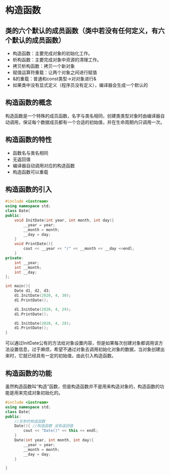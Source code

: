 # 构造函数
## 类的六个默认的成员函数（类中若没有任何定义，有六个默认的成员函数）
- 构造函数：主要完成对象的初始化工作。
- 析构函数：主要完成对象中资源的清理工作。
- 拷贝析构函数：拷贝一个新对象
- 赋值运算符重载：让两个对象之间进行赋值
- &的重载：普通和const类型->对对象进行&
- 如果类中没有显式定义（程序员没有定义），编译器会生成一个默认的
## 构造函数的概念
构造函数是一个特殊的成员函数，名字与类名相同，创建类类型对象时由编译器自动调用，保证每个数据成员都有一个合适的初始值，并在生命周期内只调用一次。
## 构造函数的特性
- 函数名与类名相同
- 无返回值
- 编译器自动调用对应的构造函数
- 构造函数可以重载
## 构造函数的引入
```C++
#include <iostream>
using namespace std;
class Date{
public:
    void InitDate(int year, int month, int day){
        __year = year;
        __month = month;
        __day = day;
    }
    void PrintDate(){
        cout << __year << "/" << __month << __day <<endl;
    }
private:
    int __year;
    int __month;
    int __day;
};

int main(){
    Date d1, d2, d3;
    d1.InitDate(2020, 4, 30);
    d1.PrintDate();

    d1.InitDate(2020, 4, 29);
    d1.PrintDate();

    d1.InitDate(2020, 4, 28);
    d1.PrintDate();
}
```
可以通过InitDate公有的方法给对象设置内容，但是如果每次创建对象都调用该方法设置信息，过于麻烦，希望不通过对象去调用初始化对象的数据，当对象创建出来时，它就已经具有一定的初始值，由此引入构造函数。
## 构造函数的功能
虽然构造函数叫“构造”函数，但是构造函数并不是用来构造对象的，构造函数的功能是用来完成对象初始化的。
```C++
#include <iostream>
using namespace std;
class Date{
public:
    //无参的构造函数
    Date(){ //构造函数 没有返回值
        cout << "Date()" << this << endl;
    }
    Date(int year, int month, int day){
        __year = year;
        __month = month;
        __day = day;
    }

}
```